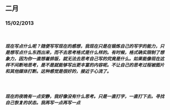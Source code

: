 ## 二月 ##
### 15/02/2013 ###
<br>

##### 现在写点什么呢？随便写写现在的感想，我现在只是在锻炼自己的写字的能力，只是想写点什么东西出来，而不去思考格式是什么样的。有时候，格式确实限制了想象力，因为你一直想着排版，就无法去思考自己写的究竟是什么。如果能像现在这样不间断地思考，是不是就能够写出更丰富的内容呢。不让自己的思考过程被图片和其他媒体打断。这种感觉是很好的，接近于心流了。   #####

<br>

##### 现在的夜晚有一点安静，我好像没有什么思考。只是一直打字，一直打下去。寻找自己恢复的状态。我再写一点再写一点 #####